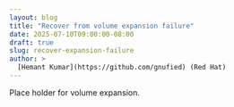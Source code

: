 ```yaml
---
layout: blog
title: "Recover from volume expansion failure"
date: 2025-07-10T09:00:00-08:00
draft: true
slug: recover-expansion-failure
author: >
  [Hemant Kumar](https://github.com/gnufied) (Red Hat)
---
```


Place holder for volume expansion.
